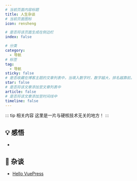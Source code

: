 ```yaml
---
# 当前页面内容标题
title: 人生杂谈
# 当前页面图标
icon: rensheng

# 是否将该页面生成在侧边栏
index: false

# 分类
category:
  - 导航
# 标签
tag:
  - 导航
sticky: false
# 是否收藏在博客主题的文章列表中，当填入数字时，数字越大，排名越靠前。
star: false
# 是否将该文章添加至文章列表中
article: false
# 是否将该文章添加至时间线中
timeline: false
---
```


::: tip 相关内容
这里是一片与硬核技术无关的地方！
:::

## 💡 感悟
- 

## 🎲 杂谈
- [Hello VuePress](randomtalk/HelloVuePress.md)